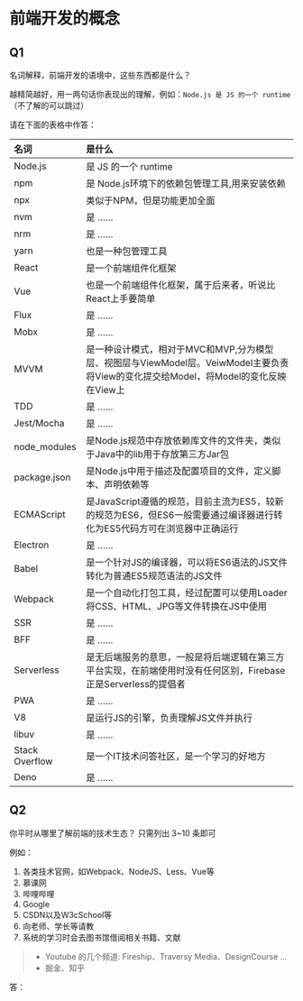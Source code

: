 # 前端开发的概念

## Q1

名词解释，前端开发的语境中，这些东西都是什么？

越精简越好，用一两句话你表现出的理解，例如：`Node.js 是 JS 的一个 runtime`  
（不了解的可以跳过）

请在下面的表格中作答：

| 名词           | 是什么               |
| :------------- | :------------------- |
| Node.js        | 是 JS 的一个 runtime |
| npm            | 是 Node.js环境下的依赖包管理工具,用来安装依赖|
| npx            | 类似于NPM，但是功能更加全面|
| nvm            | 是 ……                |
| nrm            | 是 ……                |
| yarn           | 也是一种包管理工具                |
| React          | 是一个前端组件化框架           |
| Vue            | 也是一个前端组件化框架，属于后来者，听说比React上手要简单|
| Flux           | 是 ……                |
| Mobx           | 是 ……                |
| MVVM           | 是一种设计模式，相对于MVC和MVP,分为模型层、视图层与ViewModel层。VeiwModel主要负责将View的变化提交给Model，将Model的变化反映在View上|
| TDD            | 是 ……                |
| Jest/Mocha     | 是 ……                |
| node_modules   | 是Node.js规范中存放依赖库文件的文件夹，类似于Java中的lib用于存放第三方Jar包|
| package.json   | 是Node.js中用于描述及配置项目的文件，定义脚本、声明依赖等|                |
| ECMAScript     | 是JavaScript遵循的规范，目前主流为ES5，较新的规范为ES6，但ES6一般需要通过编译器进行转化为ES5代码方可在浏览器中正确运行 |
| Electron       | 是 ……                |
| Babel          | 是一个针对JS的编译器，可以将ES6语法的JS文件转化为普通ES5规范语法的JS文件|
| Webpack        | 是一个自动化打包工具，经过配置可以使用Loader将CSS、HTML、JPG等文件转换在JS中使用|
| SSR            | 是 ……                |
| BFF            | 是 ……                |
| Serverless     | 是无后端服务的意思，一般是将后端逻辑在第三方平台实现，在前端使用时没有任何区别，Firebase正是Serverless的提倡者|
| PWA            | 是 ……                |
| V8             | 是运行JS的引擎，负责理解JS文件并执行|
| libuv          | 是 ……                |
| Stack Overflow | 是一个IT技术问答社区，是一个学习的好地方|
| Deno           | 是 ……                |

## Q2

你平时从哪里了解前端的技术生态？
只需列出 3~10 条即可

例如：
1. 各类技术官网，如Webpack、NodeJS、Less、Vue等
2. 慕课网
3. 哔哩哔哩
4. Google
5. CSDN以及W3cSchool等
6. 向老师、学长等请教
7. 系统的学习时会去图书馆借阅相关书籍、文献

> - Youtube 的几个频道: Fireship、Traversy Media、DesignCourse …
> - 掘金、知乎

答：
